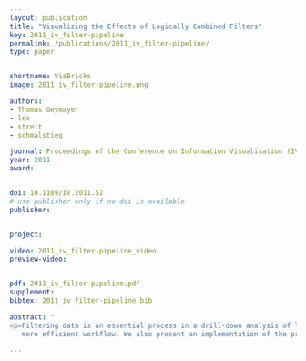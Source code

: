 ```yaml
---
layout: publication
title: "Visualizing the Effects of Logically Combined Filters"
key: 2011_iv_filter-pipeline
permalink: /publications/2011_iv_filter-pipeline/
type: paper


shortname: VisBricks
image: 2011_iv_filter-pipeline.png

authors:
- Thomas Geymayer
- lex
- streit
- schmalstieg

journal: Proceedings of the Conference on Information Visualisation (IV ’2011), pp. 47-52
year: 2011
award: 


doi: 10.1109/IV.2011.52
# use publisher only if no doi is available
publisher: 


project:

video: 2011_iv_filter-pipeline_video
preview-video:


pdf: 2011_iv_filter-pipeline.pdf
supplement:
bibtex: 2011_iv_filter-pipeline.bib

abstract: "
<p>Filtering data is an essential process in a drill-down analysis of large data sets. Filtering can be necessary for several reasons. The main objective for filters is to uncover the relevant subsets of a dataset. Another, equally relevant goal is to reduce a dataset to dimensions to which either visualization or algorithmic analysis techniques scale. However, with multiple filters applied and possibly even logically combined, it becomes difficult for users to judge the effects of a filter chain. In this paper we present a simple, yet effective way to interactively visualize a sequence of filters and logical combinations of these. Such a visualized filter-pipeline allows analysts to easily judge the effect of every single filter and also their combination on the data set under investigation and therefore, leads to a faster and
   more efficient workflow. We also present an implementation of the proposed technique in an information visualization framework for the life sciences. The technique, however, could be employed in many other information visualization contexts as well.</p>"

---
```



